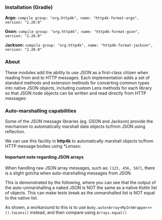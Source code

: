 ### Installation (Gradle)
**Argo:**  ```compile group: "org.http4k", name: "http4k-format-argo", version: "2.20.0"```

**Gson:**  ```compile group: "org.http4k", name: "http4k-format-gson", version: "2.20.0"```

**Jackson:** ```compile group: "org.http4k", name: "http4k-format-jackson", version: "2.20.0"```

### About
These modules add the ability to use JSON as a first-class citizen when reading from and to HTTP messages. Each implementation adds a set of 
standard methods and extension methods for converting common types into native JSON objects, including custom Lens methods for each library so that 
JSON node objects can be written and read directly from HTTP messages:

<script src="http://gist-it.appspot.com/https://github.com/http4k/http4k/blob/master/src/docs/guide/modules/message_formats/example.kt"></script>

### Auto-marshalling capabilities

Some of the JSON message libraries (eg. GSON and Jackson) provide the mechanism to automatically marshall data objects to/from JSON using reflection.

We can use this facility in **http4k** to automatically marshall objects to/from HTTP message bodies using **Lenses*:

<script src="http://gist-it.appspot.com/https://github.com/http4k/http4k/blob/master/src/docs/guide/modules/message_formats/auto.kt"></script>

#### Important note regarding JSON arrays
When handling raw JSON array messages, such as: `[123, 456, 567]`, there is a slight gotcha when auto-marshalling messages from JSON.

This is demonstrated by the following, where you can see that the output of the auto-unmarshalling a naked JSON is NOT the same as a native Kotlin list of objects. This can make tests break as the unmarshalled list is NOT equal to the native list.

As shown, a workaround to this is to use `Body.auto<Array<MyIntWrapper>>().toLens()` instead, and then compare using `Arrays.equal()`

<script src="http://gist-it.appspot.com/https://github.com/http4k/http4k/blob/master/src/docs/guide/modules/message_formats/list_gotcha.kt"></script>

